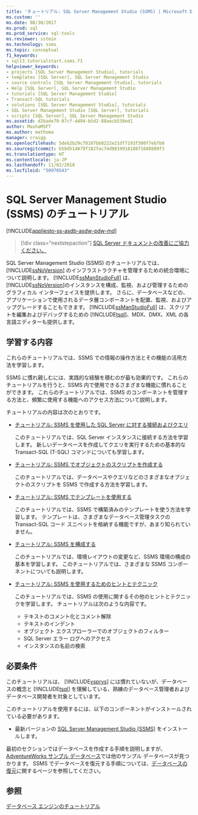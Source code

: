```yaml
---
title: 'チュートリアル: SQL Server Management Studio (SSMS) | Microsoft Docs'
ms.custom: ''
ms.date: 08/30/2017
ms.prod: sql
ms.prod_service: sql-tools
ms.reviewer: sstein
ms.technology: ssms
ms.topic: conceptual
f1_keywords:
- sql13.tutorialstart.ssms.f1
helpviewer_keywords:
- projects [SQL Server Management Studio], tutorials
- templates [SQL Server], SQL Server Management Studio
- source controls [SQL Server Management Studio], tutorials
- Help [SQL Server], SQL Server Management Studio
- tutorials [SQL Server Management Studio]
- Transact-SQL tutorials
- solutions [SQL Server Management Studio], tutorials
- SQL Server Management Studio [SQL Server], tutorials
- scripts [SQL Server], SQL Server Management Studio
ms.assetid: d2bade70-07cf-4d94-b5d2-88aecb538ed1
author: MashaMSFT
ms.author: mathoma
manager: craigg
ms.openlocfilehash: 5deb2b29c70187bb0222e21df7193f300f7eb7b0
ms.sourcegitcommit: b58d514879f182fac74d9819918188f1688889f3
ms.translationtype: HT
ms.contentlocale: ja-JP
ms.lasthandoff: 11/02/2018
ms.locfileid: "50970543"
---
```

# <a name="tutorials-for-sql-server-management-studio-ssms"></a>SQL Server Management Studio (SSMS) のチュートリアル
[!INCLUDE[appliesto-ss-asdb-asdw-pdw-md](../../includes/appliesto-ss-asdb-asdw-pdw-md.md)]

> [!div class="nextstepaction"]
> [SQL Server ドキュメントの改善にご協力ください。](https://80s3ignv.optimalworkshop.com/optimalsort/36yyw5kq-0)

SQL Server Management Studio (SSMS) のチュートリアルでは、 [!INCLUDE[ssNoVersion](../../includes/ssnoversion-md.md)] のインフラストラクチャを管理するための統合環境について説明します。 [!INCLUDE[ssManStudioFull](../../includes/ssmanstudiofull-md.md)] は、 [!INCLUDE[ssNoVersion](../../includes/ssnoversion-md.md)]のインスタンスを構成、監視、および管理するためのグラフィカル インターフェイスを提供します。 さらに、データベースなどの、アプリケーションで使用されるデータ層コンポーネントを配置、監視、およびアップグレードすることもできます。 [!INCLUDE[ssManStudioFull](../../includes/ssmanstudiofull-md.md)] は、スクリプトを編集およびデバッグするための [!INCLUDE[tsql](../../includes/tsql-md.md)]、MDX、DMX、XML の各言語エディターも提供します。  
  
## <a name="what-you-will-learn"></a>学習する内容  

これらのチュートリアルでは、SSMS での情報の操作方法とその機能の活用方法を学習します。
  
SSMS に慣れ親しむには、実践的な経験を積むのが最も効果的です。 これらのチュートリアルを行うと、SSMS 内で使用できるさまざまな機能に慣れることができます。  これらのチュートリアルでは、SSMS のコンポーネントを管理する方法と、頻繁に使用する機能へのアクセス方法について説明します。  

チュートリアルの内容は次のとおりです。 

  
- [チュートリアル: SSMS を使用した SQL Server に対する接続およびクエリ](connect-query-sql-server.md)

    このチュートリアルでは、SQL Server インスタンスに接続する方法を学習します。 新しいデータベースを作成してクエリを実行するための基本的な Transact-SQL (T-SQL) コマンドについても学習します。 

- [チュートリアル: SSMS でオブジェクトのスクリプトを作成する](scripting-ssms.md)

    このチュートリアルでは、データベースやクエリなどのさまざまなオブジェクトのスクリプトを SSMS で作成する方法を学習します。 

- [チュートリアル: SSMS でテンプレートを使用する](templates-ssms.md)
   
    このチュートリアルでは、SSMS で構築済みのテンプレートを使う方法を学習します。 テンプレートは、さまざまなデータベース管理タスクの Transact-SQL コード スニペットを格納する機能ですが、あまり知られていません。 

- [チュートリアル: SSMS を構成する](ssms-configuration.md)

    このチュートリアルでは、環境レイアウトの変更など、SSMS 環境の構成の基本を学習します。 このチュートリアルでは、さまざまな SSMS コンポーネントについても説明します。 
  

- [チュートリアル: SSMS を使用するためのヒントとテクニック](ssms-tricks.md)

    このチュートリアルでは、SSMS の使用に関するその他のヒントとテクニックを学習します。 チュートリアルは次のような内容です。
    - テキストのコメント化とコメント解除
    - テキストのインデント
    - オブジェクト エクスプローラーでのオブジェクトのフィルター
    - SQL Server エラー ログへのアクセス
    - インスタンスの名前の検索 
 
  
## <a name="requirements"></a>必要条件  
このチュートリアルは、 [!INCLUDE[vsprvs](../../includes/vsprvs-md.md)] には慣れていないが、データベースの概念と [!INCLUDE[tsql](../../includes/tsql-md.md)] を理解している、熟練のデータベース管理者およびデータベース開発者を対象としています。  
  
このチュートリアルを使用するには、以下のコンポーネントがインストールされている必要があります。  

  -   最新バージョンの [SQL Server Management Studio (SSMS)](../download-sql-server-management-studio-ssms.md) をインストールします。  

最初のセクションではデータベースを作成する手順を説明しますが、[AdventureWorks サンプル データベース](https://github.com/Microsoft/sql-server-samples/releases)では他のサンプル データベースが見つかります。 SSMS でデータベースを復元する手順については、[データベースの復元](https://docs.microsoft.com/sql/relational-databases/backup-restore/restore-a-database-backup-using-ssms)に関するページを参照してください。 


  
## <a name="see-also"></a>参照  
[データベース エンジンのチュートリアル](../../relational-databases/database-engine-tutorials.md)          
  
  
  

